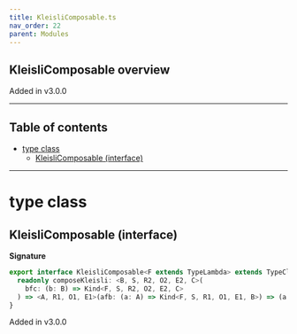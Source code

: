 ```yaml
---
title: KleisliComposable.ts
nav_order: 22
parent: Modules
---
```


## KleisliComposable overview

Added in v3.0.0

---

<h2 class="text-delta">Table of contents</h2>

- [type class](#type-class)
  - [KleisliComposable (interface)](#kleislicomposable-interface)

---

# type class

## KleisliComposable (interface)

**Signature**

```ts
export interface KleisliComposable<F extends TypeLambda> extends TypeClass<F> {
  readonly composeKleisli: <B, S, R2, O2, E2, C>(
    bfc: (b: B) => Kind<F, S, R2, O2, E2, C>
  ) => <A, R1, O1, E1>(afb: (a: A) => Kind<F, S, R1, O1, E1, B>) => (a: A) => Kind<F, S, R1 & R2, O1 | O2, E1 | E2, C>
}
```

Added in v3.0.0
